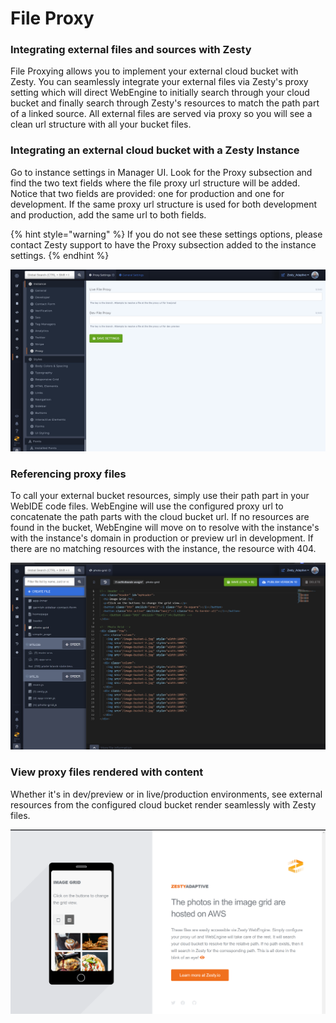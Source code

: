 # File Proxy

### Integrating external files and sources with Zesty

File Proxying allows you to implement your external cloud bucket with Zesty. You can seamlessly integrate your external files via Zesty's proxy setting which will direct WebEngine to initially search through your cloud bucket and finally search through Zesty's resources to match the path part of a linked source. All external files are served via proxy so you will see a clean url structure with all your bucket files.

### Integrating an external cloud bucket with a Zesty Instance

Go to instance settings in Manager UI. Look for the Proxy subsection and find the two text fields where the file proxy url structure will be added. Notice that two fields are provided: one for production and one for development. If the same proxy url structure is used for both development and production, add the same url to both fields.

{% hint style="warning" %}
If you do not see these settings options, please contact Zesty support to have the Proxy subsection added to the instance settings.
{% endhint %}

![Instance Settings Proxy Fields](../../.gitbook/assets/screenshot-3-.png)

### Referencing proxy files

To call your external bucket resources, simply use their path part in your WebIDE code files. WebEngine will use the configured proxy url to concatenate the path parts with the cloud bucket url. If no resources are found in the bucket, WebEngine will move on to resolve with the instance's with the instance's domain in production or preview url in development. If there are no matching resources with the instance, the resource with 404.

![Notice the images sources have a path part as their reference](../../.gitbook/assets/screenshot-4-.png)

### View proxy files rendered with content

Whether it's in dev/preview or in live/production environments, see external resources from the configured cloud bucket render seamlessly with Zesty files.

![](../../.gitbook/assets/screenshot-5-.png)

